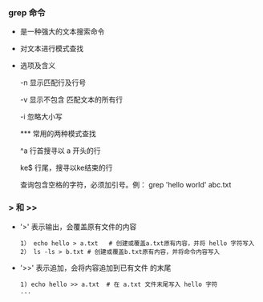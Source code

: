 ### grep 命令

* 是一种强大的文本搜索命令

* 对文本进行模式查找

* 选项及含义

   -n 显示匹配行及行号

   -v 显示不包含 匹配文本的所有行

   -i  忽略大小写

  *** 常用的两种模式查找

  ^a 行首搜寻以 a 开头的行

  ke$ 行尾，搜寻以ke结束的行

  查询包含空格的字符，必须加引号。例： grep 'hello world'  abc.txt

### > 和 >>

* '>'  表示输出，会覆盖原有文件的内容

  ```
  1） echo hello > a.txt   # 创建或覆盖a.txt原有内容，并将 hello 字符写入
  2） ls -ls > b.txt # 创建或覆盖b.txt原有内容，并将命令内容写入
  ```

* '>>'  表示追加，会将内容追加到已有文件 的末尾

  ```
  1) echo hello >> a.txt  # 在 a.txt 文件末尾写入 hello 字符
  ...
  ```
